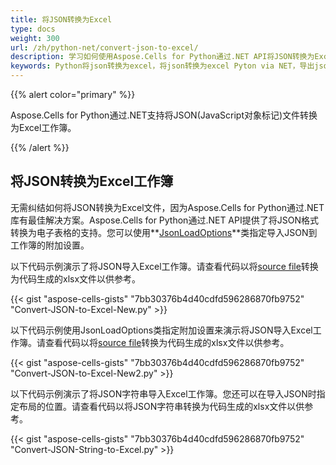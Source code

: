 ```yaml
---
title: 将JSON转换为Excel
type: docs
weight: 300
url: /zh/python-net/convert-json-to-excel/
description: 学习如何使用Aspose.Cells for Python通过.NET API将JSON转换为Excel文件。
keywords: Python将json转换为excel，将json转换为excel Pyton via NET，导出json为excel，将json转换为excel。
---
```


{{% alert color="primary" %}}

Aspose.Cells for Python通过.NET支持将JSON(JavaScript对象标记)文件转换为Excel工作簿。

{{% /alert %}}

## **将JSON转换为Excel工作簿**
无需纠结如何将JSON转换为Excel文件，因为Aspose.Cells for Python通过.NET库有最佳解决方案。Aspose.Cells for Python通过.NET API提供了将JSON格式转换为电子表格的支持。您可以使用**[JsonLoadOptions](https://reference.aspose.com/cells/python-net/aspose.cells/JsonLoadOptions)**类指定导入JSON到工作簿的附加设置。

以下代码示例演示了将JSON导入Excel工作簿。请查看代码以将[source file](sample.json)转换为代码生成的xlsx文件以供参考。

{{< gist "aspose-cells-gists" "7bb30376b4d40cdfd596286870fb9752" "Convert-JSON-to-Excel-New.py" >}}

以下代码示例使用JsonLoadOptions类指定附加设置来演示将JSON导入Excel工作簿。请查看代码以将[source file](sample.json)转换为代码生成的xlsx文件以供参考。

{{< gist "aspose-cells-gists" "7bb30376b4d40cdfd596286870fb9752" "Convert-JSON-to-Excel-New2.py" >}}

以下代码示例演示了将JSON字符串导入Excel工作簿。您还可以在导入JSON时指定布局的位置。请查看代码以将JSON字符串转换为代码生成的xlsx文件以供参考。

{{< gist "aspose-cells-gists" "7bb30376b4d40cdfd596286870fb9752" "Convert-JSON-String-to-Excel.py" >}}

